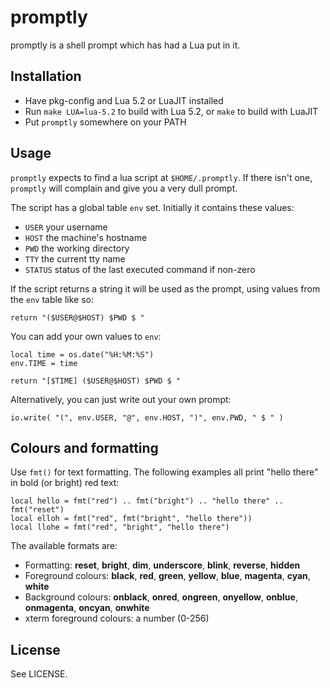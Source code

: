 # promptly

promptly is a shell prompt which has had a Lua put in it.

## Installation

- Have pkg-config and Lua 5.2 or LuaJIT installed
- Run `make LUA=lua-5.2` to build with Lua 5.2, or `make` to build with LuaJIT
- Put `promptly` somewhere on your PATH

## Usage

`promptly` expects to find a lua script at `$HOME/.promptly`. If there isn't one, `promptly` will complain and give you a very dull prompt.

The script has a global table `env` set. Initially it contains these values:

- `USER`   your username
- `HOST`   the machine's hostname
- `PWD`    the working directory
- `TTY`    the current tty name
- `STATUS` status of the last executed command if non-zero

If the script returns a string it will be used as the prompt, using values from the `env` table like so:

    return "($USER@$HOST) $PWD $ "

You can add your own values to `env`:

    local time = os.date("%H:%M:%S")
    env.TIME = time
    
    return "[$TIME] ($USER@$HOST) $PWD $ "

Alternatively, you can just write out your own prompt:

    io.write( "(", env.USER, "@", env.HOST, ")", env.PWD, " $ " )

## Colours and formatting

Use `fmt()` for text formatting. The following examples all print "hello there" in bold (or bright) red text:

    local hello = fmt("red") .. fmt("bright") .. "hello there" .. fmt("reset")
    local elloh = fmt("red", fmt("bright", "hello there"))
    local llohe = fmt("red", "bright", "hello there")

The available formats are:

- Formatting: **reset**, **bright**, **dim**, **underscore**, **blink**, **reverse**, **hidden**
- Foreground colours: **black**, **red**, **green**, **yellow**, **blue**, **magenta**, **cyan**, **white**
- Background colours: **onblack**, **onred**, **ongreen**, **onyellow**, **onblue**, **onmagenta**, **oncyan**, **onwhite**
- xterm foreground colours: a number (0-256)

## License

See LICENSE.

